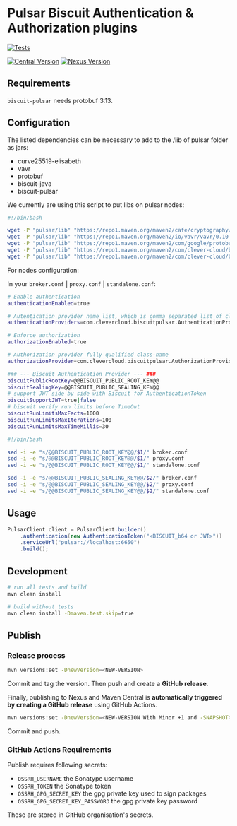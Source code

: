 # Pulsar Biscuit Authentication & Authorization plugins

[![Tests](https://github.com/clevercloud/biscuit-pulsar/actions/workflows/java_ci.yml/badge.svg)](https://github.com/CleverCloud/biscuit-pulsar/actions/workflows/java_ci.yml)

[![Central Version](https://img.shields.io/maven-central/v/com.clever-cloud/biscuit-pulsar)](https://mvnrepository.com/artifact/com.clever-cloud/biscuit-pulsar)
[![Nexus Version](https://img.shields.io/nexus/r/com.clever-cloud/biscuit-pulsar?server=https%3A%2F%2Fs01.oss.sonatype.org)](https://search.maven.org/artifact/com.clever-cloud/biscuit-pulsar)

## Requirements

`biscuit-pulsar` needs protobuf 3.13.

## Configuration

The listed dependencies can be necessary to add to the /lib of pulsar folder as jars:

- curve25519-elisabeth
- vavr
- protobuf
- biscuit-java
- biscuit-pulsar

We currently are using this script to put libs on pulsar nodes:

```bash
#!/bin/bash

wget -P "pulsar/lib" "https://repo1.maven.org/maven2/cafe/cryptography/curve25519-elisabeth/0.1.0/curve25519-elisabeth-0.1.0.jar"
wget -P "pulsar/lib" "https://repo1.maven.org/maven2/io/vavr/vavr/0.10.3/vavr-0.10.3.jar"
wget -P "pulsar/lib" "https://repo1.maven.org/maven2/com/google/protobuf/protobuf-java/3.13.0/protobuf-java-3.13.0.jar"
wget -P "pulsar/lib" "https://repo1.maven.org/maven2/com/clever-cloud/biscuit-java/<VERSION>/biscuit-java-<VERSION>.jar"
wget -P "pulsar/lib" "https://repo1.maven.org/maven2/com/clever-cloud/biscuit-pulsar/<VERSION>/biscuit-pulsar-<VERSION>.jar"
```

For nodes configuration:

In your `broker.conf` | `proxy.conf` | `standalone.conf`:

```bash
# Enable authentication
authenticationEnabled=true

# Autentication provider name list, which is comma separated list of class names
authenticationProviders=com.clevercloud.biscuitpulsar.AuthenticationProviderBiscuit

# Enforce authorization
authorizationEnabled=true

# Authorization provider fully qualified class-name
authorizationProvider=com.clevercloud.biscuitpulsar.AuthorizationProviderBiscuit

### --- Biscuit Authentication Provider --- ###
biscuitPublicRootKey=@@BISCUIT_PUBLIC_ROOT_KEY@@
biscuitSealingKey=@@BISCUIT_PUBLIC_SEALING_KEY@@
# support JWT side by side with Biscuit for AuthenticationToken
biscuitSupportJWT=true|false
# biscuit verify run limits before TimeOut
biscuitRunLimitsMaxFacts=1000
biscuitRunLimitsMaxIterations=100
biscuitRunLimitsMaxTimeMillis=30
```

```bash
#!/bin/bash

sed -i -e "s/@@BISCUIT_PUBLIC_ROOT_KEY@@/$1/" broker.conf
sed -i -e "s/@@BISCUIT_PUBLIC_ROOT_KEY@@/$1/" proxy.conf
sed -i -e "s/@@BISCUIT_PUBLIC_ROOT_KEY@@/$1/" standalone.conf

sed -i -e "s/@@BISCUIT_PUBLIC_SEALING_KEY@@/$2/" broker.conf
sed -i -e "s/@@BISCUIT_PUBLIC_SEALING_KEY@@/$2/" proxy.conf
sed -i -e "s/@@BISCUIT_PUBLIC_SEALING_KEY@@/$2/" standalone.conf
```

## Usage

```java
PulsarClient client = PulsarClient.builder()
    .authentication(new AuthenticationToken("<BISCUIT_b64 or JWT>"))
    .serviceUrl("pulsar://localhost:6650")
    .build();
```

## Development

```bash
# run all tests and build
mvn clean install

# build without tests
mvn clean install -Dmaven.test.skip=true
```

## Publish

### Release process

```bash
mvn versions:set -DnewVersion=<NEW-VERSION>
```

Commit and tag the version. Then push and create a **GitHub release**.

Finally, publishing to Nexus and Maven Central is **automatically triggered by creating a GitHub release** using GitHub Actions.

```bash
mvn versions:set -DnewVersion=<NEW-VERSION With Minor +1 and -SNAPSHOT>
```

Commit and push.

### GitHub Actions Requirements

Publish requires following secrets:

* `OSSRH_USERNAME` the Sonatype username
* `OSSRH_TOKEN` the Sonatype token
* `OSSRH_GPG_SECRET_KEY` the gpg private key used to sign packages
* `OSSRH_GPG_SECRET_KEY_PASSWORD` the gpg private key password

These are stored in GitHub organisation's secrets.
